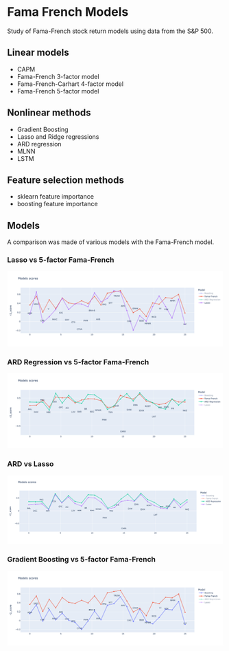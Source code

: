 # Fama French Models

Study of Fama-French stock return models using data from the S&P 500.

<!-- ## Learn

- [arch](https://github.com/bashtage/arch/): ARCH, GARCH
- [statsmodels](https://www.statsmodels.org/stable/index.html)

## Check

- https://github.com/helske/walker -->

## Linear models

- CAPM
- Fama-French 3-factor model
- Fama-French-Carhart 4-factor model
- Fama-French 5-factor model

## Nonlinear methods

- Gradient Boosting
- Lasso and Ridge regressions
- ARD regression
- MLNN
- LSTM

## Feature selection methods

- sklearn feature importance
- boosting feature importance

## Models

A comparison was made of various models with the Fama-French model.

### Lasso vs 5-factor Fama-French

![Lasso](./docs/images/lasso_fama.png)

### ARD Regression vs 5-factor Fama-French

![ARD](./docs/images/ardregr_fama_2.png)

### ARD vs Lasso

![ARD vs Lasso](./docs/images/ard_lasso.png)

### Gradient Boosting vs 5-factor Fama-French

![Gradient Boosting](./docs/images/boosting_fama.png)
